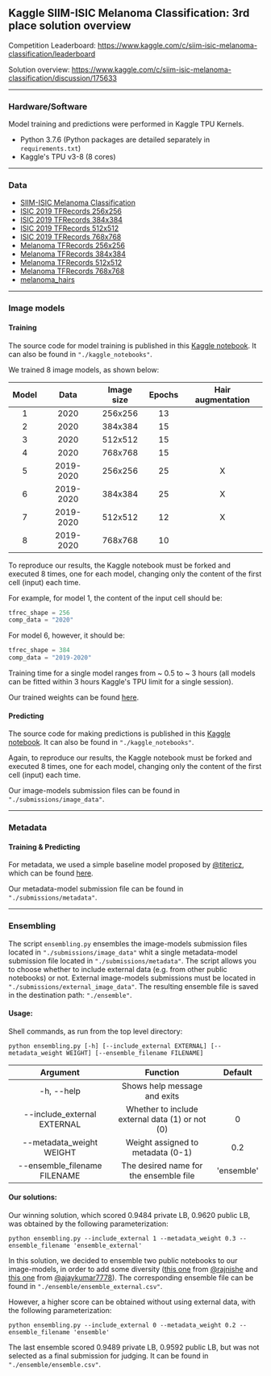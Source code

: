 ## Kaggle SIIM-ISIC Melanoma Classification: 3rd place solution overview

Competition Leaderboard: https://www.kaggle.com/c/siim-isic-melanoma-classification/leaderboard

Solution overview: https://www.kaggle.com/c/siim-isic-melanoma-classification/discussion/175633

---

### Hardware/Software

Model training and predictions were performed in Kaggle TPU Kernels.

* Python 3.7.6 (Python packages are detailed separately in `requirements.txt`)
* Kaggle's TPU v3-8 (8 cores)

---

### Data

* [SIIM-ISIC Melanoma Classification](https://www.kaggle.com/c/siim-isic-melanoma-classification/data)
* [ISIC 2019 TFRecords 256x256](https://www.kaggle.com/cdeotte/isic2019-256x256)
* [ISIC 2019 TFRecords 384x384](https://www.kaggle.com/cdeotte/isic2019-384x384)
* [ISIC 2019 TFRecords 512x512](https://www.kaggle.com/cdeotte/isic2019-512x512)
* [ISIC 2019 TFRecords 768x768](https://www.kaggle.com/cdeotte/isic2019-768x768)
* [Melanoma TFRecords 256x256](https://www.kaggle.com/cdeotte/melanoma-256x256)
* [Melanoma TFRecords 384x384](https://www.kaggle.com/cdeotte/melanoma-384x384)
* [Melanoma TFRecords 512x512](https://www.kaggle.com/cdeotte/melanoma-512x512)
* [Melanoma TFRecords 768x768](https://www.kaggle.com/cdeotte/melanoma-768x768)
* [melanoma_hairs](https://www.kaggle.com/nroman/melanoma-hairs)

---

### Image models

#### Training

The source code for model training is published in this [Kaggle notebook](https://www.kaggle.com/masdevallia/melanoma-classification-model-training). It can also be found in `"./kaggle_notebooks"`.

We trained 8 image models, as shown below:

| Model       | Data        | Image size    | Epochs            | Hair augmentation |
| :----:      |    :----:   |      :----:   |      :----:       |      :----:       |
| 1           | 2020        | 256x256       | 13                |                   |
| 2           | 2020        | 384x384       | 15                |                   |
| 3           | 2020        | 512x512       | 15                |                   |
| 4           | 2020        | 768x768       | 15                |                   |
| 5           | 2019-2020   | 256x256       | 25                | X                 |
| 6           | 2019-2020   | 384x384       | 25                | X                 |
| 7           | 2019-2020   | 512x512       | 12                | X                 |
| 8           | 2019-2020   | 768x768       | 10                |                   |

To reproduce our results, the Kaggle notebook must be forked and executed 8 times, one for each model, changing only the content of the first cell (input) each time.

For example, for model 1, the content of the input cell should be:
```python
tfrec_shape = 256
comp_data = "2020"
```

For model 6, however, it should be:
```python
tfrec_shape = 384
comp_data = "2019-2020"
```

Training time for a single model ranges from ~ 0.5 to ~ 3 hours (all models can be fitted within 3 hours Kaggle's TPU limit for a single session).

Our trained weights can be found [here](https://www.kaggle.com/masdevallia/melanoma-classification-3rd-place-models).

#### Predicting

The source code for making predictions is published in this [Kaggle notebook](https://www.kaggle.com/masdevallia/melanoma-classification-predictions). It can also be found in `"./kaggle_notebooks"`.

Again, to reproduce our results, the Kaggle notebook must be forked and executed 8 times, one for each model, changing only the content of the first cell (input) each time.

Our image-models submission files can be found in `"./submissions/image_data"`.

---

### Metadata

#### Training & Predicting

For metadata, we used a simple baseline model proposed by [@titericz](https://www.kaggle.com/titericz), which can be found [here](https://www.kaggle.com/titericz/simple-baseline).

Our metadata-model submission file can be found in `"./submissions/metadata"`.

---

### Ensembling

The script `ensembling.py` ensembles the image-models submission files located in `"./submissions/image_data"` whit a single metadata-model submission file located in `"./submissions/metadata"`. The script allows you to choose whether to include external data (e.g. from other public notebooks) or not. External image-models submissions must be located in `"./submissions/external_image_data"`. The resulting ensemble file is saved in the destination path: `"./ensemble"`.

#### Usage:

Shell commands, as run from the top level directory:

```
python ensembling.py [-h] [--include_external EXTERNAL] [--metadata_weight WEIGHT] [--ensemble_filename FILENAME]
```

|         Argument               |         Function                            |     Default   |
|           :----:               |         :----:                              |      :----:   |
|        -h, --help              |      Shows help message and exits           |               |
| --include_external EXTERNAL    | Whether to include external data (1) or not (0) |     0     |
|     --metadata_weight WEIGHT   |      Weight assigned to metadata (0-1)      |    0.2        |
|   --ensemble_filename FILENAME |   The desired name for the ensemble file    |    'ensemble' |

#### Our solutions:

Our winning solution, which scored 0.9484 private LB, 0.9620 public LB, was obtained by the following parameterization:

```
python ensembling.py --include_external 1 --metadata_weight 0.3 --ensemble_filename 'ensemble_external'
```

In this solution, we decided to ensemble two public notebooks to our image-models, in order to add some diversity ([this one](https://www.kaggle.com/rajnishe/rc-fork-siim-isic-melanoma-384x384) from [@rajnishe](https://www.kaggle.com/rajnishe) and [this one](https://www.kaggle.com/ajaykumar7778/efficientnet-cv) from [@ajaykumar7778](https://www.kaggle.com/ajaykumar7778)). The corresponding ensemble file can be found in `"./ensemble/ensemble_external.csv"`.

However, a higher score can be obtained without using external data, with the following parameterization:

```
python ensembling.py --include_external 0 --metadata_weight 0.2 --ensemble_filename 'ensemble'
```

The last ensemble scored 0.9489 private LB, 0.9592 public LB, but was not selected as a final submission for judging. It can be found in `"./ensemble/ensemble.csv"`.
